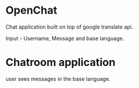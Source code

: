 # OpenChat
Chat application built on top of google translate api.

Input - Username, Message and base language.

# Chatroom application 

user sees messages in the base language.
